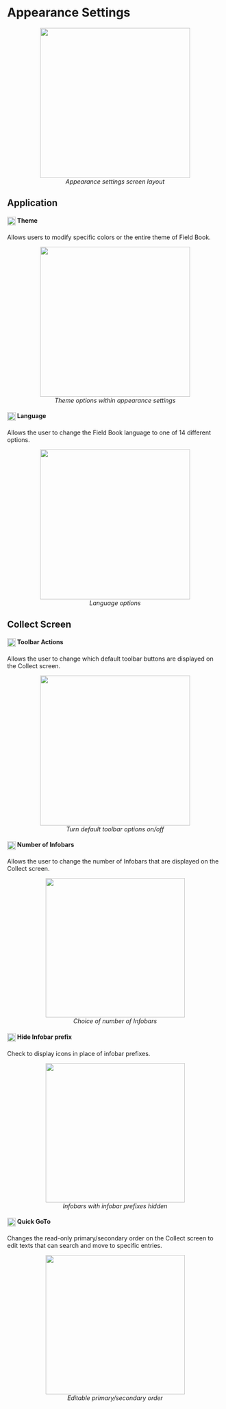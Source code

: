 Appearance Settings
===================

<figure align="center" class="image">
  <img src="_static/images/settings/appearance/settings_appearance_framed.png" width="350px"> 
  <figcaption><i>Appearance settings screen layout</i></figcaption> 
</figure>

Application
-----------

#### <img ref="theme" style="vertical-align: middle;" src="_static/icons/settings/appearance/palette.png" width="20px"> Theme

Allows users to modify specific colors or the entire theme of Field Book.

<figure align="center" class="image">
  <img src="_static/images/settings/appearance/settings_appearance_theme_framed.png" width="350px"> 
  <figcaption><i>Theme options within appearance settings</i></figcaption> 
</figure>

#### <img ref="language" style="vertical-align: middle;" src="_static/icons/settings/appearance/translate.png" width="20px"> Language

Allows the user to change the Field Book language to one of 14 different options.

<figure align="center" class="image">
  <img src="_static/images/settings/appearance/settings_appearance_language_framed.png" width="350px"> 
  <figcaption><i>Language options</i></figcaption> 
</figure>

Collect Screen
--------------

#### <img ref="icons" style="vertical-align: middle;" src="_static/icons/settings/appearance/server-minus.png" width="20px"> Toolbar Actions

Allows the user to change which default toolbar buttons are displayed on the Collect screen.

<figure align="center" class="image">
  <img src="_static/images/settings/appearance/settings_appearance_toolbar_framed.png" width="350px"> 
  <figcaption><i>Turn default toolbar options on/off</i></figcaption> 
</figure>

#### <img ref="infobars" style="vertical-align: middle;" src="_static/icons/settings/appearance/playlist-plus.png" width="20px"> Number of Infobars

Allows the user to change the number of Infobars that are displayed on the Collect screen.

<figure align="center" class="image">
  <img src="_static/images/settings/appearance/settings_appearance_number_infobars.png" width="325px"> 
  <figcaption><i>Choice of number of Infobars</i></figcaption> 
</figure>

#### <img ref="prefixes" style="vertical-align: middle;" src="_static/icons/settings/appearance/eye-off.png" width="20px"> Hide Infobar prefix

Check to display icons in place of infobar prefixes.

<figure align="center" class="image">
  <img src="_static/images/settings/appearance/settings_appearance_infobar_prefixes_framed.png" width="325px"> 
  <figcaption><i>Infobars with infobar prefixes hidden</i></figcaption> 
</figure>

#### <img ref="goto" style="vertical-align: middle;" src="_static/icons/settings/appearance/run-fast.png" width="20px"> Quick GoTo

Changes the read-only primary/secondary order on the Collect screen to edit texts that can search and move to specific entries.

<figure align="center" class="image">
  <img src="_static/images/settings/appearance/settings_appearance_quick_goto.png" width="325px"> 
  <figcaption><i>Editable primary/secondary order</i></figcaption> 
</figure>